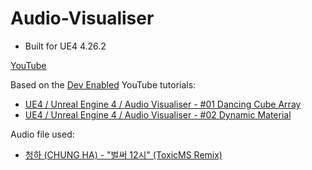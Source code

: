 # Audio-Visualiser
* Built for UE4 4.26.2

[YouTube](https://www.youtube.com/watch?v=rGaewqvSX7Y)
<p align="center">
  
</p>

Based on the [Dev Enabled](https://www.youtube.com/channel/UCL1jcpKRApOp_CkW9LkFRKA) YouTube tutorials: 
* [UE4 / Unreal Engine 4 / Audio Visualiser - #01 Dancing Cube Array](https://www.youtube.com/watch?v=ix3oa7nB2VA)
* [UE4 / Unreal Engine 4 / Audio Visualiser - #02 Dynamic Material](https://www.youtube.com/watch?v=G1gkfxRTCh8)

Audio file used:
* [청하 (CHUNG HA) - "벌써 12시" (ToxicMS Remix)](https://soundcloud.com/toxic-ms/chung-ha-12-toxicms-remix)

